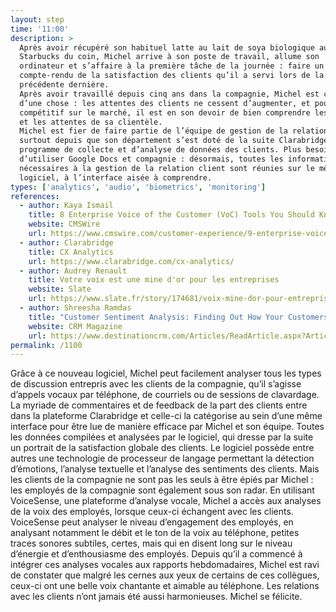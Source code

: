 ```yaml
---
layout: step
time: '11:00'
description: >
  Après avoir récupéré son habituel latte au lait de soya biologique au
  Starbucks du coin, Michel arrive à son poste de travail, allume son
  ordinateur et s’affaire à la première tâche de la journée : faire un
  compte-rendu de la satisfaction des clients qu’il a servi lors de la semaine
  précédente dernière.
  Après avoir travaillé depuis cinq ans dans la compagnie, Michel est certain
  d’une chose : les attentes des clients ne cessent d’augmenter, et pour rester
  compétitif sur le marché, il est en son devoir de bien comprendre les désirs
  et les attentes de sa clientèle.
  Michel est fier de faire partie de l’équipe de gestion de la relation-client,
  surtout depuis que son département s’est doté de la suite Clarabridge, un
  programme de collecte et d’analyse de données des clients. Plus besoin
  d’utiliser Google Docs et compagnie : désormais, toutes les informations
  nécessaires à la gestion de la relation client sont réunies sur le même
  logiciel, à l’interface aisée à comprendre.
types: ['analytics', 'audio', 'biometrics', 'monitoring']
references:
  - author: Kaya Ismail
    title: 8 Enterprise Voice of the Customer (VoC) Tools You Should Know About
    website: CMSWire
    url: https://www.cmswire.com/customer-experience/9-enterprise-voice-of-the-customer-voc-tools-you-should-know-about/
  - author: Clarabridge
    title: CX Analytics
    url: https://www.clarabridge.com/cx-analytics/
  - author: Audrey Renault
    title: Votre voix est une mine d'or pour les entreprises
    website: Slate
    url: https://www.slate.fr/story/174681/voix-mine-dor-pour-entreprises
  - author: Shreesha Ramdas
    title: "Customer Sentiment Analysis: Finding Out How Your Customers Really Feel"
    website: CRM Magazine
    url: https://www.destinationcrm.com/Articles/ReadArticle.aspx?ArticleID=130524
permalink: /1100
---
```


Grâce à ce nouveau logiciel, Michel peut facilement analyser tous les types de discussion entrepris avec les clients de la compagnie, qu’il s’agisse d’appels vocaux par téléphone, de courriels ou de sessions de clavardage. La myriade de commentaires et de  feedback  de la part des clients entre dans la plateforme Clarabridge et celle-ci la catégorise au sein d’une même interface pour être lue de manière efficace par Michel et son équipe.
Toutes les données compilées et analysées par le logiciel, qui dresse par la suite un portrait de la satisfaction globale des clients. Le logiciel possède entre autres une technologie de processeur de langage permettant la détection d’émotions, l’analyse textuelle et l’analyse des sentiments des clients.
Mais les clients de la compagnie ne sont pas les seuls à être épiés par Michel : les employés de la compagnie sont également sous son radar. En utilisant VoiceSense, une plateforme d’analyse vocale, Michel a accès aux analyses de la voix des employés, lorsque ceux-ci échangent avec les clients. VoiceSense peut analyser le niveau d’engagement des employés, en analysant notamment le débit et le ton de la voix au téléphone, petites traces sonores subtiles, certes, mais qui en disent long sur le niveau d’énergie et d’enthousiasme des employés.
Depuis qu’il a commencé à intégrer ces analyses vocales aux rapports hebdomadaires, Michel est ravi de constater que malgré les cernes aux yeux de certains de ces collègues, ceux-ci ont une belle voix chantante et aimable au téléphone. Les relations avec les clients n’ont jamais été aussi harmonieuses. Michel se félicite.

